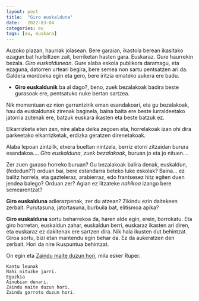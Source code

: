 ```yaml
---
layout: post
title:  "Giro euskalduna"
date:   2022-03-04
categories: eu 
tags: [eu, euskara]
---
```

Auzoko plazan, haurrak jolasean. Bere garaian, ikastola berean ikasitako ezagun bat hurbiltzen zait, berriketan hasten gara. Euskaraz. Gure haurrekin bezala. *Giro euskaldunean*. 
Gure alaba eskola publikora daramagu, eta ezaguna, datorren urteari begira, bere semea non sartu pentsatzen ari da. Galdera mordoxka egin eta gero, bere iritzia emateko aukera ere badu. 
- **Giro euskaldunik** ba al dago?, beno, zuek bezalakoak badira beste gurasoak ere, pentsatuko nuke bertan sartzea. 

Nik momentuan ez nion garrantzirik eman esandakoari, eta gu bezalakoak, hau da euskaldunak zirenak baginela, baina baita ere beste lurraldeetako jatorria zutenak ere, batzuk euskara ikasten eta beste batzuk ez. 

Elkarrizketa eten zen, nire alaba deika zegoen eta, horrelakoak izan ohi dira parkeetako elkarrizketak, erdizka geratzen direnetakoak. 

Alaba lepoan zintzilk, etxera bueltan nintzela, berriz etorri zitzaidan burura esandakoa.... *Giro euskalduna*, *zuek bezalakoak*, buruan jo eta jo nituen.... 

Zer zuen guraso horreko buruan? Gu bezalakoak balira denak, euskaldun, (fededun??) orduan bai, bere estandarra beteko luke eskolak? 
Baina... ez balitz horrela, eta gazteleraz, arabierraz, edo frantsesez hitz egiten duen jendea balego? Orduan zer? Agian ez litzateke *nahikoa* izango bere semearentzat?

**Giro euskalduna** adierazpenak, zer du atzean? 
Zikindu ezin daitekeen zerbait. Purutasuna, jatortasuna, burbuila bat, elitismoa apika?

**Giro euskalduna** sortu beharrekoa da, haren alde egin, erein, borrokatu. Eta giro horretan, euskaldun zahar, euskaldun berri, euskaraz ikasten ari diren, eta euskaraz ez dakitenak ere sartzen dira. Nik hala ikusten dut behintzat. 
Giroa sortu, bizi etan mantendu egin behar da. 
Ez da aukeratzen den zerbait. Hori da nire ikuspuntua behintzat. 

On egin eta [Zaindu maite duzun hori](https://www.youtube.com/watch?v=UtjzB9xrwAw), mila esker Ruper.

	Kantu leunak
	Nahi nituzke jarri.
	Eguzkia
	Ainubian denari.
	Zaindu maite duzun hori.
	Zaindu gorroto duzun hori.
